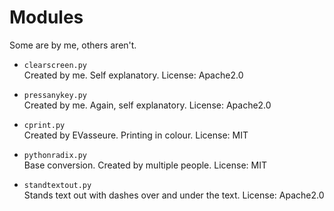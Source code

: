 # Modules
Some are by me, others aren't.

-  `clearscreen.py `  
Created by me. Self explanatory. License: Apache2.0

-  `pressanykey.py `  
Created by me. Again, self explanatory. License: Apache2.0

-  `cprint.py `  
Created by EVasseure. Printing in colour. License: MIT

-  `pythonradix.py `  
Base conversion. Created by multiple people. License: MIT

- `standtextout.py `  
Stands text out with dashes over and under the text. License: Apache2.0
